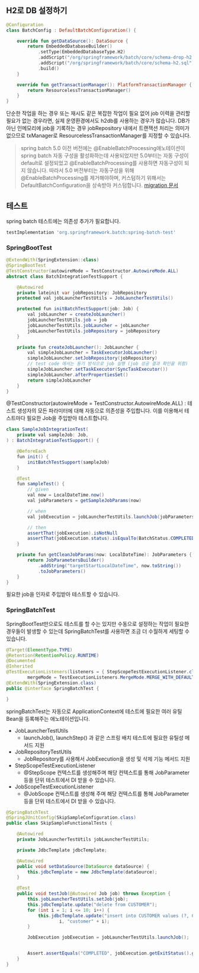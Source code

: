 ## H2로 DB 설정하기
```kotlin
@Configuration
class BatchConfig : DefaultBatchConfiguration() {

    override fun getDataSource(): DataSource {
        return EmbeddedDatabaseBuilder()
            .setType(EmbeddedDatabaseType.H2)
            .addScript("/org/springframework/batch/core/schema-drop-h2.sql")
            .addScript("/org/springframework/batch/core/schema-h2.sql")
            .build()
    }

    override fun getTransactionManager(): PlatformTransactionManager {
        return ResourcelessTransactionManager()
    }
}

```
단순한 작업을 하는 경우 또는 재시도 같은 복잡한 작업이 필요 없어 job 이력을 관리할 필요가 없는 경우라면, 실제 운영환경에서도 h2db를 사용하는 경우가 많습니다. DB가 아닌 인메모리에 job을 기록하는 경우 jobRepository 내에서 트랜잭션 처리는 의미가 없으므로 txManager로 ResourcelessTransactionManager를 지정할 수 있습니다.

> spring batch 5.0 이전 버전에는 @EnableBatchProcessing애노테이션이 spring batch 자동 구성을 활성화하는데 사용되었지만 5.0부터는 자동 구성이 default로 설정되었고 @EnableBatchProcessing를 사용하면 자동구성이 되지 않습니다. 따라서 5.0 버전부터는 자동구성을 위해 @EnableBatchProcessing를 제거해야하며, 커스텀하기 위해서는 DefaultBatchConfiguration을 상속받아 커스텀합니다. [migration 문서](https://github.com/spring-projects/spring-boot/wiki/Spring-Boot-3.0-Migration-Guide#spring-batch-changes)

## 테스트
spring batch 테스트에는 의존성 추가가 필요합니다.

```groovy
testImplementation 'org.springframework.batch:spring-batch-test'
```

### SpringBootTest
```java
@ExtendWith(SpringExtension::class)
@SpringBootTest
@TestConstructor(autowireMode = TestConstructor.AutowireMode.ALL)
abstract class BatchIntegrationTestSupport {

    @Autowired
    private lateinit var jobRepository: JobRepository
    protected val jobLauncherTestUtils = JobLauncherTestUtils()

    protected fun initBatchTestSupport(job: Job) {
        val jobLauncher = createJobLauncher()
        jobLauncherTestUtils.job = job
        jobLauncherTestUtils.jobLauncher = jobLauncher
        jobLauncherTestUtils.jobRepository = jobRepository
    }

    private fun createJobLauncher(): JobLauncher {
        val simpleJobLauncher = TaskExecutorJobLauncher()
        simpleJobLauncher.setJobRepository(jobRepository)
        // test code 에서는 동기 방식으로 job 실행 (job 성공 결과 확인을 위함)
        simpleJobLauncher.setTaskExecutor(SyncTaskExecutor())
        simpleJobLauncher.afterPropertiesSet()
        return simpleJobLauncher
    }
}
```
@TestConstructor(autowireMode = TestConstructor.AutowireMode.ALL) : 테스트 생성자의 모든 파라미터에 대해 자동으로 의존성을 주입합니다. 이를 이용해서 테스트마다 필요한 Job을 주입받아 테스트합니다.

```java
class SampleJobIntegrationTest(
    private val sampleJob: Job,
) : BatchIntegrationTestSupport() {

    @BeforeEach
    fun init() {
        initBatchTestSupport(sampleJob)
    }

    @Test
    fun sampleTest() {
        // given
        val now = LocalDateTime.now()
        val jobParameters = getSampleJobParams(now)

        // when
        val jobExecution = jobLauncherTestUtils.launchJob(jobParameters)

        // then
        assertThat(jobExecution).isNotNull
        assertThat(jobExecution.status).isEqualTo(BatchStatus.COMPLETED)
    }

    private fun getCleanJobParams(now: LocalDateTime): JobParameters {
        return JobParametersBuilder()
            .addString("targetStartLocalDateTime", now.toString())
            .toJobParameters()
    }
}
```
필요한 job을 인자로 주입받아 테스트할 수 있습니다.

### SpringBatchTest
SpringBootTest만으로도 테스트를 할 수는 있지만 수동으로 설정하는 작업이 필요한 경우들이 발생할 수 있는데 SpringBatchTest를 사용하면 조금 더 수월하게 세팅할 수 있습니다.

```java
@Target(ElementType.TYPE)
@Retention(RetentionPolicy.RUNTIME)
@Documented
@Inherited
@TestExecutionListeners(listeners = { StepScopeTestExecutionListener.class, JobScopeTestExecutionListener.class },
		mergeMode = TestExecutionListeners.MergeMode.MERGE_WITH_DEFAULTS)
@ExtendWith(SpringExtension.class)
public @interface SpringBatchTest {

}
```

springBatchTest는 자동으로 ApplicationContext에 테스트에 필요한 여러 유틸 Bean을 등록해주는 애노테이션입니다.
+ JobLauncherTestUtils
    - launchJob(), launchStep() 과 같은 스프링 배치 테스트에 필요한 유틸성 메서드 지원
+ JobRepositoryTestUtils
    - JobRepository를 사용해서 JobExecution을 생성 및 삭제 기능 메서드 지원
+ StepScopeTestExecutionListener
    - @StepScope 컨텍스트를 생성해주며 해당 컨텍스트를 통해 JobParameter 등을 단위 테스트에서 DI 받을 수 있습니다.
+ JobScopeTestExecutionListener
    - @JobScope 컨텍스트를 생성해 주며 해당 컨텍스트를 통해 JobParameter 등을 단위 테스트에서 DI 받을 수 있습니다.


```java
@SpringBatchTest
@SpringJUnitConfig(SkipSampleConfiguration.class)
public class SkipSampleFunctionalTests {

    @Autowired
    private JobLauncherTestUtils jobLauncherTestUtils;

    private JdbcTemplate jdbcTemplate;

    @Autowired
    public void setDataSource(DataSource dataSource) {
        this.jdbcTemplate = new JdbcTemplate(dataSource);
    }

    @Test
    public void testJob(@Autowired Job job) throws Exception {
        this.jobLauncherTestUtils.setJob(job);
        this.jdbcTemplate.update("delete from CUSTOMER");
        for (int i = 1; i <= 10; i++) {
            this.jdbcTemplate.update("insert into CUSTOMER values (?, 0, ?, 100000)",
                    i, "customer" + i);
        }

        JobExecution jobExecution = jobLauncherTestUtils.launchJob();


        Assert.assertEquals("COMPLETED", jobExecution.getExitStatus().getExitCode());
    }
}
```
